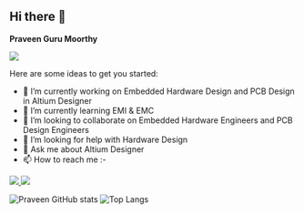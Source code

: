 ## Hi there 👋


**Praveen Guru Moorthy**

[<img src="https://img.shields.io/badge/altium%20designer-A5915F?style=for-the-badge&logo=altium%20designer&logoColor=white" /> ](https://www.altium.com/altium-designer)



Here are some ideas to get you started:

- 🔭 I’m currently working on Embedded Hardware Design and PCB Design in Altium Designer 
- 🌱 I’m currently learning EMI & EMC
- 👯 I’m looking to collaborate on Embedded Hardware Engineers and PCB Design Engineers
- 🤔 I’m looking for help with Hardware Design
- 💬 Ask me about Altium Designer
- 📫 How to reach me :- 

[<img src="https://skillicons.dev/icons?i=linkedin"/> ](https://www.linkedin.com/in/Praveen-Guru-M) [<img src="https://skillicons.dev/icons?i=gmail&theme=light"/> ](https://mail.google.com/mail/u/0/?tab=rm&ogbl#inbox?compose=new)

![Praveen GitHub stats](https://github-readme-stats.vercel.app/api?username=PraveenGuru26&show_icons=true)
![Top Langs](https://github-readme-stats.vercel.app/api/top-langs/?username=PraveenGuru26&hide_progress=true)
